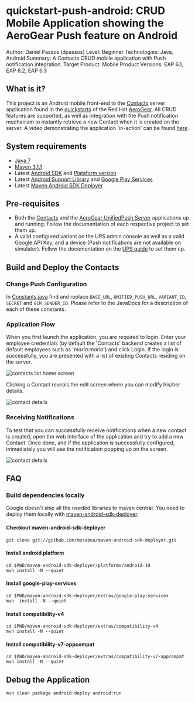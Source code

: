 # quickstart-push-android: CRUD Mobile Application showing the AeroGear Push feature on Android

Author: Daniel Passos (dpassos)
Level: Beginner
Technologies: Java, Android
Summary: A Contacts CRUD mobile application with Push notification integration.
Target Product: Mobile
Product Versions: EAP 6.1, EAP 6.2, EAP 6.3

## What is it?

This project is an Android mobile front-end to the [Contacts](https://github.com/aerogear/aerogear-push-quickstarts/contacts-mobile-picketlink-secured) server application found in the [quickstarts](https://github.com/aerogear/aerogear-push-quickstarts) of the Red Hat [AeroGear](http://www.aerogear.org). All CRUD features are supported, as well as integration with the Push notification mechanism to instantly retrieve a new Contact when it is created on the server. A video demonstrating the application 'in-action' can be found [here](https://vimeo.com/97464515).

## System requirements

* [Java 7](http://www.oracle.com/technetwork/java/javase/downloads/index.html)
* [Maven 3.1.1](http://maven.apache.org)
* Latest [Android SDK](https://developer.android.com/sdk/index.html) and [Plataform version](http://developer.android.com/tools/revisions/platforms.html)
* Latest [Android Support Library](http://developer.android.com/tools/support-library/index.html) and [Google Play Services](http://developer.android.com/google/play-services/index.html)
* Latest [Maven Android SDK Deployer](https://github.com/mosabua/maven-android-sdk-deployer)


## Pre-requisites

* Both the [Contacts](https://github.com/aerogear/aerogear-push-quickstarts/contacts-mobile-picketlink-secured) and the [AeroGear UnifiedPush Server](https://github.com/aerogear/aerogear-unifiedpush-server) applications up and running. Follow the documentation of each respective project to set them up.
* A valid configured variant on the UPS admin console as well as a valid Google API Key, and a device (Push notifications are not available on simulator). Follow the documentation on the [UPS guide](http://aerogear.org/docs/unifiedpush/aerogear-push-android/) to set them up.


## Build and Deploy the Contacts

### Change Push Configuration

In [Constants.java](./src/org/jboss/aerogear/unifiedpush/quickstart/Constants.java) find and replace ```BASE_URL```,
```UNIFIED_PUSH_URL```, ```VARIANT_ID```, ```SECRET``` and ```GCM_SENDER_ID```. Please refer to the JavaDocs for a
description of each of these constants.

### Application Flow

When you first launch the application, you are required to login. Enter your employee credentials (by default the 'Contacts' backend creates a list of default employees such as '_maria:maria_') and click Login. If the login is successfully, you are presented with a list of existing Contacts residing on the server.

![contacts list home screen](doc/contacts-list.png)

Clicking a Contact reveals the edit screen where you can modify his/her details.

![contact details](doc/contact-details.png)

### Receiving Notifications

To test that you can successfully receive notifications when a new contact is created, open the web interface of the application and try to add a new Contact. Once done, and if the application is successfully configured, immediately you will see the notification popping up on the screen.

![contact details](doc/notification.png)


## FAQ

### Build dependencies locally

Google doesn't ship all the needed libraries to maven central. You need to deploy them locally with [maven-android-sdk-deployer](https://github.com/mosabua/maven-android-sdk-deployer).

#### Checkout maven-android-sdk-deployer
```
git clone git://github.com/mosabua/maven-android-sdk-deployer.git
```

#### Install android platform
```
cd $PWD/maven-android-sdk-deployer/platforms/android-19
mvn install -N --quiet
```

#### Install google-play-services
```
cd $PWD/maven-android-sdk-deployer/extras/google-play-services
mvn  install -N --quiet
```

#### Install compatibility-v4
```
cd $PWD/maven-android-sdk-deployer/extras/compatibility-v4
mvn install -N --quiet
```

#### Install compatibility-v7-appcompat
```
cd $PWD/maven-android-sdk-deployer/extras/compatibility-v7-appcompat
mvn install -N --quiet
```

## Debug the Application

```
mvn clean package android:deploy android:run
```
